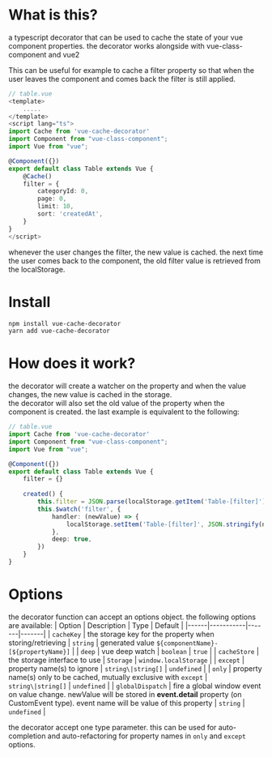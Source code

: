 # What is this?
a typescript decorator that can be used to cache the state of your vue component properties.
the decorator works alongside with vue-class-component and vue2

This can be useful for example to cache a filter property so that when the user leaves the component and comes back the filter is still applied.  

```ts
// table.vue
<template>
    .....
</template>
<script lang="ts">
import Cache from 'vue-cache-decorator'
import Component from "vue-class-component";
import Vue from "vue";

@Component({})
export default class Table extends Vue {
    @Cache()
    filter = {
        categoryId: 0,
        page: 0,
        limit: 10,
        sort: 'createdAt',
    }
}
</script>
```
whenever the user changes the filter, the new value is cached. the next time the user comes back to the component, the old filter value is retrieved from the localStorage.

# Install
```sh
npm install vue-cache-decorator
yarn add vue-cache-decorator
```

# How does it work?
the decorator will create a watcher on the property and when the value changes, the new value is cached in the storage.  
the decorator will also set the old value of the property when the component is created.
the last example is equivalent to the following:
```ts
// table.vue
import Cache from 'vue-cache-decorator'
import Component from "vue-class-component";
import Vue from "vue";

@Component({})
export default class Table extends Vue {
    filter = {}
    
    created() {
        this.filter = JSON.parse(localStorage.getItem('Table-[filter]'))
        this.$watch('filter', {
            handler: (newValue) => {
                localStorage.setItem('Table-[filter]', JSON.stringify(newValue))
            },
            deep: true,
        })
    }
}
```

# Options
the decorator function can accept an options object. the following options are available:
| Option | Description | Type | Default |
|------|-----------|-------|-------|
| `cacheKey` | the storage key for the property when storing/retrieving | `string` | generated value `${componentName}-[${propertyName}]` |
| `deep` | vue deep watch | `boolean` | `true` |
| `cacheStore` | the storage interface to use | `Storage` | `window.localStorage` |
| `except` | property name(s) to ignore | `string\|string[]` | `undefined` |
| `only` | property name(s) only to be cached, mutually exclusive with `except` | `string\|string[]` | `undefined` |
| `globalDispatch` | fire a global window event on value change. newValue will be stored in **event.detail** property (on CustomEvent type). event name will be value of this property | `string` | `undefined` |

the decorator accept one type parameter. this can be used for auto-completion and auto-refactoring for property names in `only` and `except` options.


